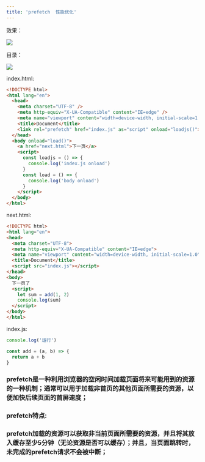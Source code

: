 ```yaml
---
title: 'prefetch  性能优化'
---   
```

效果：

![](https://img-blog.csdnimg.cn/20210519102011749.gif)

目录：

![](https://img-blog.csdnimg.cn/20210519101836771.png?x-oss-processimage/watermark,type_ZmFuZ3poZW5naGVpdGk,shadow_10,text_aHR0cHM6Ly9ibG9nLmNzZG4ubmV0L3h1dG9uZ2Jhbw,size_16,color_FFFFFF,t_70)

index.html:

```html
<!DOCTYPE html>
<html lang="en">
  <head>
    <meta charset="UTF-8" />
    <meta http-equiv="X-UA-Compatible" content="IE=edge" />
    <meta name="viewport" content="width=device-width, initial-scale=1.0" />
    <title>Document</title>
    <link rel="prefetch" href="index.js" as="script" onload="loadjs()">
  </head>
  <body onload="load()">
    <a href="next.html">下一页</a>
    <script>
      const loadjs = () => {
        console.log('index.js onload')       
      }
      const load = () => {
        console.log('body onload')
      }
    </script>
  </body>
</html>
```

next.html:

```html
<!DOCTYPE html>
<html lang="en">
<head>
  <meta charset="UTF-8">
  <meta http-equiv="X-UA-Compatible" content="IE=edge">
  <meta name="viewport" content="width=device-width, initial-scale=1.0">
  <title>Document</title>
  <script src="index.js"></script>
</head>
<body>
  下一页了
  <script>
    let sum = add(1, 2)
    console.log(sum)
  </script>
</body>
</html>
```

index.js:

```javascript
console.log('运行')

const add = (a, b) => {
  return a + b
}
```

### prefetch是一种利用浏览器的空闲时间加载页面将来可能用到的资源的一种机制；通常可以用于加载非首页的其他页面所需要的资源，以便加快后续页面的首屏速度；

### prefetch特点:

### prefetch加载的资源可以获取非当前页面所需要的资源，并且将其放入缓存至少5分钟（无论资源是否可以缓存）；并且，当页面跳转时，未完成的prefetch请求不会被中断；